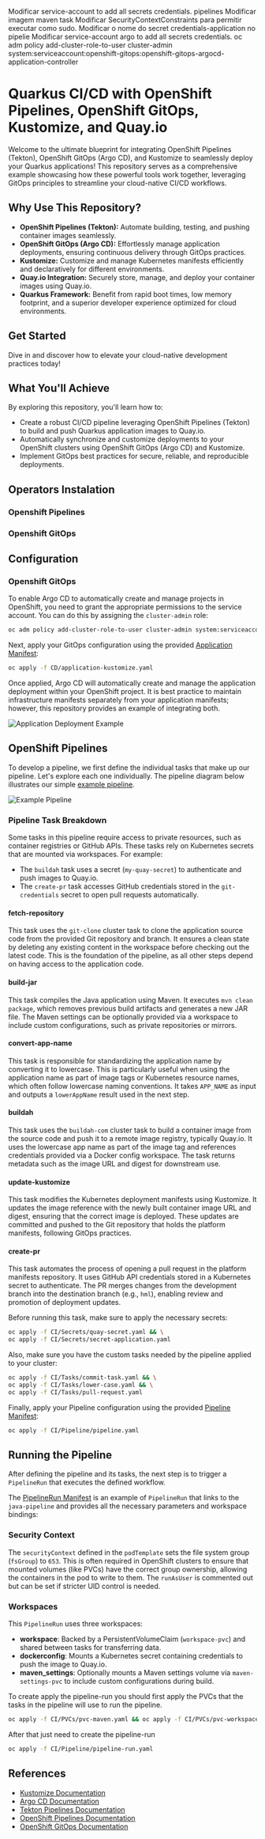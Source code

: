 Modificar service-account to add all secrets credentials. pipelines
Modificar imagem maven task
Modificar SecurityContextConstraints para permitir executar como sudo.
Modificar o nome do secret credentials-application no pipelie
Modificar service-account argo to add all secrets credentials.
oc adm policy add-cluster-role-to-user cluster-admin system:serviceaccount:openshift-gitops:openshift-gitops-argocd-application-controller

# Quarkus CI/CD with OpenShift Pipelines, OpenShift GitOps, Kustomize, and Quay.io

Welcome to the ultimate blueprint for integrating OpenShift Pipelines (Tekton), OpenShift GitOps (Argo CD), and Kustomize to seamlessly deploy your Quarkus applications! This repository serves as a comprehensive example showcasing how these powerful tools work together, leveraging GitOps principles to streamline your cloud-native CI/CD workflows.

## Why Use This Repository?

- **OpenShift Pipelines (Tekton):** Automate building, testing, and pushing container images seamlessly.
- **OpenShift GitOps (Argo CD):** Effortlessly manage application deployments, ensuring continuous delivery through GitOps practices.
- **Kustomize:** Customize and manage Kubernetes manifests efficiently and declaratively for different environments.
- **Quay.io Integration:** Securely store, manage, and deploy your container images using Quay.io.
- **Quarkus Framework:** Benefit from rapid boot times, low memory footprint, and a superior developer experience optimized for cloud environments.

## Get Started

Dive in and discover how to elevate your cloud-native development practices today!

## What You'll Achieve

By exploring this repository, you'll learn how to:

- Create a robust CI/CD pipeline leveraging OpenShift Pipelines (Tekton) to build and push Quarkus application images to Quay.io.
- Automatically synchronize and customize deployments to your OpenShift clusters using OpenShift GitOps (Argo CD) and Kustomize.
- Implement GitOps best practices for secure, reliable, and reproducible deployments.

## Operators Instalation

### Openshift Pipelines

### Openshift GitOps

## Configuration

### Openshift GitOps

To enable Argo CD to automatically create and manage projects in OpenShift, you need to grant the appropriate permissions to the service account. You can do this by assigning the `cluster-admin` role:

```bash
oc adm policy add-cluster-role-to-user cluster-admin system:serviceaccount:openshift-gitops:openshift-gitops-argocd-application-controller
```

Next, apply your GitOps configuration using the provided [Application Manifest](CD/application-kustomize.yaml):

```bash
oc apply -f CD/application-kustomize.yaml
```

Once applied, Argo CD will automatically create and manage the application deployment within your OpenShift project. It is best practice to maintain infrastructure manifests separately from your application manifests; however, this repository provides an example of integrating both.

![Application Deployment Example](/Images/ArgoApp.png)

## OpenShift Pipelines

To develop a pipeline, we first define the individual tasks that make up our pipeline. Let's explore each one individually. The pipeline diagram below illustrates our simple [example pipeline](#example-pipeline).

<a name="example-pipeline"></a>

![Example Pipeline](/Images/Pipeline.png)

### Pipeline Task Breakdown

Some tasks in this pipeline require access to private resources, such as container registries or GitHub APIs. These tasks rely on Kubernetes secrets that are mounted via workspaces. For example:

- The `buildah` task uses a secret (`my-quay-secret`) to authenticate and push images to Quay.io.
- The `create-pr` task accesses GitHub credentials stored in the `git-credentials` secret to open pull requests automatically.

#### fetch-repository

This task uses the `git-clone` cluster task to clone the application source code from the provided Git repository and branch. It ensures a clean state by deleting any existing content in the workspace before checking out the latest code. This is the foundation of the pipeline, as all other steps depend on having access to the application code.

#### build-jar

This task compiles the Java application using Maven. It executes `mvn clean package`, which removes previous build artifacts and generates a new JAR file. The Maven settings can be optionally provided via a workspace to include custom configurations, such as private repositories or mirrors.

#### convert-app-name

This task is responsible for standardizing the application name by converting it to lowercase. This is particularly useful when using the application name as part of image tags or Kubernetes resource names, which often follow lowercase naming conventions. It takes `APP_NAME` as input and outputs a `lowerAppName` result used in the next step.

#### buildah

This task uses the `buildah-com` cluster task to build a container image from the source code and push it to a remote image registry, typically Quay.io. It uses the lowercase app name as part of the image tag and references credentials provided via a Docker config workspace. The task returns metadata such as the image URL and digest for downstream use.

#### update-kustomize

This task modifies the Kubernetes deployment manifests using Kustomize. It updates the image reference with the newly built container image URL and digest, ensuring that the correct image is deployed. These updates are committed and pushed to the Git repository that holds the platform manifests, following GitOps practices.

#### create-pr

This task automates the process of opening a pull request in the platform manifests repository. It uses GitHub API credentials stored in a Kubernetes secret to authenticate. The PR merges changes from the development branch into the destination branch (e.g., `hml`), enabling review and promotion of deployment updates.

Before running this task, make sure to apply the necessary secrets:

```bash
oc apply -f CI/Secrets/quay-secret.yaml && \
oc apply -f CI/Secrets/secret-application.yaml
```

Also, make sure you have the custom tasks needed by the pipeline applied to your cluster:

```bash
oc apply -f CI/Tasks/commit-task.yaml && \
oc apply -f CI/Tasks/lower-case.yaml && \
oc apply -f CI/Tasks/pull-request.yaml
```

Finally, apply your Pipeline configuration using the provided [Pipeline Manifest](CI/Pipeline/pipeline.yaml):

```bash
oc apply -f CI/Pipeline/pipeline.yaml
```

## Running the Pipeline

After defining the pipeline and its tasks, the next step is to trigger a `PipelineRun` that executes the defined workflow.

The [PipelineRun Manifest](CI/Pipeline/pipeline-run.yaml) is an example of `PipelineRun` that links to the `java-pipeline` and provides all the necessary parameters and workspace bindings:

### Security Context

The `securityContext` defined in the `podTemplate` sets the file system group (`fsGroup`) to `653`. This is often required in OpenShift clusters to ensure that mounted volumes (like PVCs) have the correct group ownership, allowing the containers in the pod to write to them. The `runAsUser` is commented out but can be set if stricter UID control is needed.

### Workspaces

This `PipelineRun` uses three workspaces:

- **workspace**: Backed by a PersistentVolumeClaim (`workspace-pvc`) and shared between tasks for transferring data.
- **dockerconfig**: Mounts a Kubernetes secret containing credentials to push the image to Quay.io.
- **maven_settings**: Optionally mounts a Maven settings volume via `maven-settings-pvc` to include custom configurations during build.

To create apply the pipeline-run you should first apply the PVCs that the tasks in the pipeline will use to run the pipeline.

```bash
oc apply -f CI/PVCs/pvc-maven.yaml && oc apply -f CI/PVCs/pvc-workspace.yaml
```

After that just need to create the pipeline-run

```bash
oc apply -f CI/Pipeline/pipeline-run.yaml
```

## References

- [Kustomize Documentation](https://kubectl.docs.kubernetes.io/references/kustomize/)
- [Argo CD Documentation](https://argo-cd.readthedocs.io/)
- [Tekton Pipelines Documentation](https://tekton.dev/docs/pipelines/)
- [OpenShift Pipelines Documentation](https://docs.openshift.com/container-platform/latest/cicd/pipelines/understanding-openshift-pipelines.html)
- [OpenShift GitOps Documentation](https://docs.openshift.com/container-platform/latest/cicd/gitops/understanding-openshift-gitops.html)
